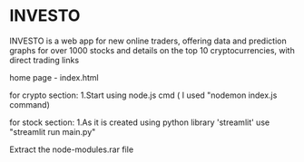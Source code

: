 # INVESTO
INVESTO is a web app for new online traders, offering data and prediction graphs for over 1000 stocks and details on the top 10 cryptocurrencies, with direct trading links

home page - index.html

for crypto section:
1.Start using node.js cmd ( I used "nodemon index.js command)

for stock section:
1.As it is created using python library 'streamlit' use "streamlit run main.py" 

Extract the node-modules.rar file
